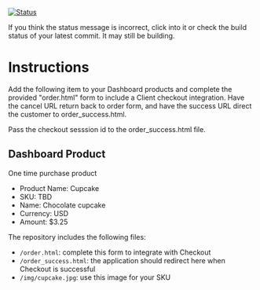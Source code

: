 [![Status](https://img.shields.io/badge/status-SUBMITTABLE%20COMMIT:%20616d0e70100326423e646c0837cdf774fc07781b-brightgreen.svg)](https://github.com/andremcb/bakery_scaffold_AApE3fQi8zR0pcdo/commit/616d0e70100326423e646c0837cdf774fc07781b)















































If you think the status message is incorrect, click into it or check the build status of your latest commit. It may still be building.

# Instructions 

Add the following item to your Dashboard products and complete the provided "order.html" form to include a Client checkout integration. Have the cancel URL return back to order form, and have the success URL direct the customer to order_success.html. 

Pass the checkout sesssion id to the order_success.html file.

## Dashboard Product
One time purchase product
* Product Name: Cupcake
* SKU: TBD
* Name: Chocolate cupcake
* Currency: USD
* Amount: $3.25

The repository includes the following files:
* `/order.html`: complete this form to integrate with Checkout
* `/order_success.html`: the application should redirect here when Checkout is successful
* `/img/cupcake.jpg`: use this image for your SKU
